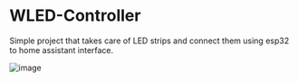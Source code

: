 # WLED-Controller
Simple project that takes care of LED strips and connect them using esp32 to home assistant interface.

![image](https://github.com/user-attachments/assets/ace5ed26-4013-484a-8079-e882eb7c22a7)

